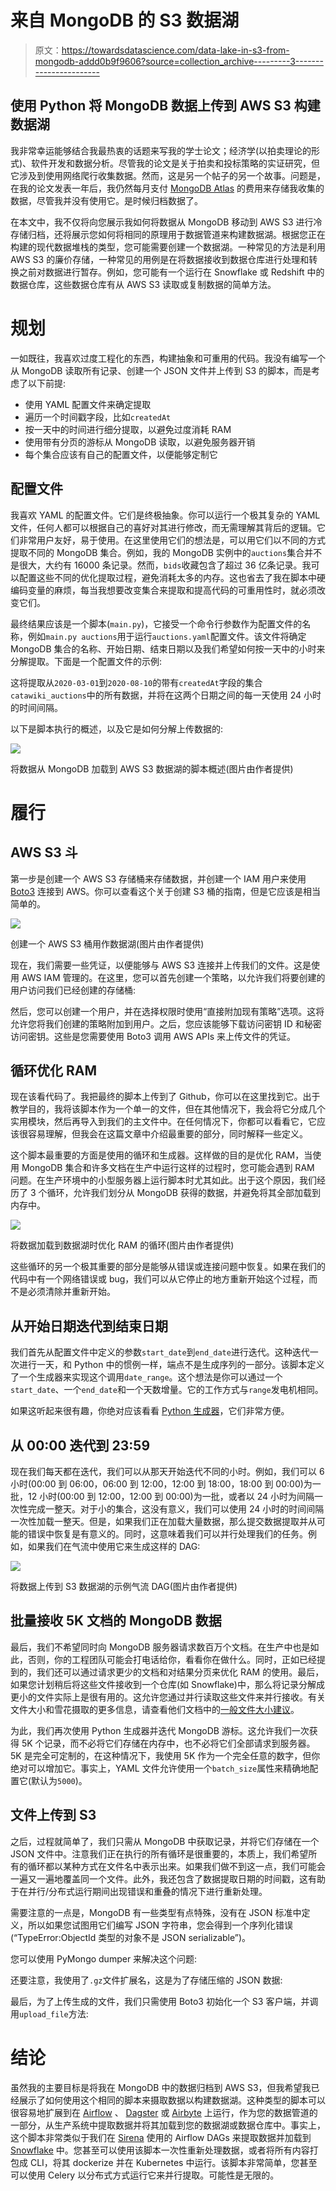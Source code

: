 # 来自 MongoDB 的 S3 数据湖

> 原文：<https://towardsdatascience.com/data-lake-in-s3-from-mongodb-addd0b9f9606?source=collection_archive---------3----------------------->

## 使用 Python 将 MongoDB 数据上传到 AWS S3 构建数据湖

我非常幸运能够结合我最热衷的话题来写我的学士论文；经济学(以拍卖理论的形式)、软件开发和数据分析。尽管我的论文是关于拍卖和投标策略的实证研究，但它涉及到使用网络爬行收集数据。然而，这是另一个帖子的另一个故事。问题是，在我的论文发表一年后，我仍然每月支付 [MongoDB Atlas](https://www.mongodb.com/cloud/atlas) 的费用来存储我收集的数据，尽管我并没有使用它。是时候归档数据了。

在本文中，我不仅将向您展示我如何将数据从 MongoDB 移动到 AWS S3 进行冷存储归档，还将展示您如何将相同的原理用于数据管道来构建数据湖。根据您正在构建的现代数据堆栈的类型，您可能需要创建一个数据湖。一种常见的方法是利用 AWS S3 的廉价存储，一种常见的用例是在将数据接收到数据仓库进行处理和转换之前对数据进行暂存。例如，您可能有一个运行在 Snowflake 或 Redshift 中的数据仓库，这些数据仓库有从 AWS S3 读取或复制数据的简单方法。

# 规划

一如既往，我喜欢过度工程化的东西，构建抽象和可重用的代码。我没有编写一个从 MongoDB 读取所有记录、创建一个 JSON 文件并上传到 S3 的脚本，而是考虑了以下前提:

*   使用 YAML 配置文件来确定提取
*   遍历一个时间戳字段，比如`createdAt`
*   按一天中的时间进行细分提取，以避免过度消耗 RAM
*   使用带有分页的游标从 MongoDB 读取，以避免服务器开销
*   每个集合应该有自己的配置文件，以便能够定制它

## **配置文件**

我喜欢 YAML 的配置文件。它们是终极抽象。你可以运行一个极其复杂的 YAML 文件，任何人都可以根据自己的喜好对其进行修改，而无需理解其背后的逻辑。它们非常用户友好，易于使用。在这里使用它们的想法是，可以用它们以不同的方式提取不同的 MongoDB 集合。例如，我的 MongoDB 实例中的`auctions`集合并不是很大，大约有 16000 条记录。然而，`bids`收藏包含了超过 36 亿条记录。我可以配置这些不同的优化提取过程，避免消耗太多的内存。这也省去了我在脚本中硬编码变量的麻烦，每当我想要改变集合来提取和提高代码的可重用性时，就必须改变它们。

最终结果应该是一个脚本(`main.py`)，它接受一个命令行参数作为配置文件的名称，例如`main.py auctions`用于运行`auctions.yaml`配置文件。该文件将确定 MongoDB 集合的名称、开始日期、结束日期以及我们希望如何按一天中的小时来分解提取。下面是一个配置文件的示例:

这将提取从`2020-03-01`到`2020-08-10`的带有`createdAt`字段的集合`catawiki_auctions`中的所有数据，并将在这两个日期之间的每一天使用 24 小时的时间间隔。

以下是脚本执行的概述，以及它是如何分解上传数据的:

![](img/36871adfdcd094c08471c9bdc111b861.png)

将数据从 MongoDB 加载到 AWS S3 数据湖的脚本概述(图片由作者提供)

# 履行

## **AWS S3 斗**

第一步是创建一个 AWS S3 存储桶来存储数据，并创建一个 IAM 用户来使用 [Boto3](https://boto3.amazonaws.com/v1/documentation/api/latest/index.html) 连接到 AWS。你可以查看这个关于创建 S3 桶的指南，但是它应该是相当简单的。

![](img/952d14f680d8f2ec4f53a42b41c78946.png)

创建一个 AWS S3 桶用作数据湖(图片由作者提供)

现在，我们需要一些凭证，以便能够与 AWS S3 连接并上传我们的文件。这是使用 AWS IAM 管理的。在这里，您可以首先创建一个策略，以允许我们将要创建的用户访问我们已经创建的存储桶:

然后，您可以创建一个用户，并在选择权限时使用“直接附加现有策略”选项。这将允许您将我们创建的策略附加到用户。之后，您应该能够下载访问密钥 ID 和秘密访问密钥。这些是您需要使用 Boto3 调用 AWS APIs 来上传文件的凭证。

## **循环优化 RAM**

现在该看代码了。我把最终的脚本上传到了 Github，你可以在这里找到它。出于教学目的，我将该脚本作为一个单一的文件，但在其他情况下，我会将它分成几个实用模块，然后再导入到我们的主文件中。在任何情况下，你都可以看看它，它应该很容易理解，但我会在这篇文章中介绍最重要的部分，同时解释一些定义。

这个脚本最重要的方面是使用的循环和生成器。这样做的目的是优化 RAM，当使用 MongoDB 集合和许多文档在生产中运行这样的过程时，您可能会遇到 RAM 问题。在生产环境中的小型服务器上运行脚本时尤其如此。出于这个原因，我们经历了 3 个循环，允许我们划分从 MongoDB 获得的数据，并避免将其全部加载到内存中。

![](img/251747b162a19a41d1f4c93adc256098.png)

将数据加载到数据湖时优化 RAM 的循环(图片由作者提供)

这些循环的另一个极其重要的部分是能够从错误或连接问题中恢复。如果在我们的代码中有一个网络错误或 bug，我们可以从它停止的地方重新开始这个过程，而不是必须清除并重新开始。

## **从开始日期迭代到结束日期**

我们首先从配置文件中定义的参数`start_date`到`end_date`进行迭代。这种迭代一次进行一天，和 Python 中的惯例一样，端点不是生成序列的一部分。该脚本定义了一个生成器来实现这个调用`date_range`。这个想法是你可以通过一个`start_date`、一个`end_date`和一个天数增量。它的工作方式与`range`发电机相同。

如果这听起来很有趣，你绝对应该看看 [Python 生成器](https://wiki.python.org/moin/Generators)，它们非常方便。

## **从 00:00 迭代到 23:59**

现在我们每天都在迭代，我们可以从那天开始迭代不同的小时。例如，我们可以 6 小时(00:00 到 06:00，06:00 到 12:00，12:00 到 18:00，18:00 到 00:00)为一批，12 小时(00:00 到 12:00，12:00 到 00:00)为一批，或者以 24 小时为间隔一次性完成一整天。对于小的集合，这没有意义，我们可以使用 24 小时的时间间隔一次性加载一整天。但是，如果我们正在加载大量数据，那么提交数据提取并从可能的错误中恢复是有意义的。同时，这意味着我们可以并行处理我们的任务。例如，如果我们在气流中使用它来生成这样的 DAG:

![](img/0a9c7a465b8d548ecc95c4ac2f1941d3.png)

将数据上传到 S3 数据湖的示例气流 DAG(图片由作者提供)

## **批量接收 5K 文档的 MongoDB 数据**

最后，我们不希望同时向 MongoDB 服务器请求数百万个文档。在生产中也是如此，否则，你的工程团队可能会打电话给你，看看你在做什么。同时，正如已经提到的，我们还可以通过请求更少的文档和对结果分页来优化 RAM 的使用。最后，如果您计划稍后将这些文件接收到一个仓库(如 Snowflake)中，那么将记录分解成更小的文件实际上是很有用的。这允许您通过并行读取这些文件来并行接收。有关文件大小和雪花摄取的更多信息，请查看他们文档中的[一般文件大小建议](https://docs.snowflake.com/en/user-guide/data-load-considerations-prepare.html#general-file-sizing-recommendations)。

为此，我们再次使用 Python 生成器并迭代 MongoDB 游标。这允许我们一次获得 5K 个记录，而不必将它们存储在内存中，也不必将它们全部请求到服务器。5K 是完全可定制的，在这种情况下，我使用 5K 作为一个完全任意的数字，但你绝对可以增加它。事实上，YAML 文件允许使用一个`batch_size`属性来精确地配置它(默认为`5000`)。

## **文件上传到 S3**

之后，过程就简单了，我们只需从 MongoDB 中获取记录，并将它们存储在一个 JSON 文件中。注意我们正在执行的所有循环是很重要的，本质上，我们希望所有的循环都以某种方式在文件名中表示出来。如果我们做不到这一点，我们可能会一遍又一遍地覆盖同一个文件。此外，我还包含了数据提取日期的时间戳，这有助于在并行/分布式运行期间出现错误和重叠的情况下进行重新处理。

需要注意的一点是，MongoDB 有一些类型有点特殊，没有在 JSON 标准中定义，所以如果您试图用它们编写 JSON 字符串，您会得到一个序列化错误(“TypeError:ObjectId 类型的对象不是 JSON serializable”)。

您可以使用 PyMongo dumper 来解决这个问题:

还要注意，我使用了`.gz`文件扩展名，这是为了存储压缩的 JSON 数据:

最后，为了上传生成的文件，我们只需使用 Boto3 初始化一个 S3 客户端，并调用`upload_file`方法:

# 结论

虽然我的主要目标是将我在 MongoDB 中的数据归档到 AWS S3，但我希望我已经展示了如何使用这个相同的脚本来摄取数据以构建数据湖。这种类型的脚本可以很容易地扩展到在 [Airflow](https://airflow.apache.org/) 、 [Dagster](https://dagster.io/) 或 [Airbyte](https://airbyte.io/) 上运行，作为您的数据管道的一部分，从生产系统中提取数据并将其加载到您的数据湖或数据仓库中。事实上，这个脚本非常类似于我们在 [Sirena](https://sirena.app/) 使用的 Airflow DAGs 来提取数据并加载到 [Snowflake](http://snowflake.com/) 中。您甚至可以使用该脚本一次性重新处理数据，或者将所有内容打包成 CLI，将其 dockerize 并在 Kubernetes 中运行。该脚本非常简单，您甚至可以使用 Celery 以分布式方式运行它来并行提取。可能性是无限的。